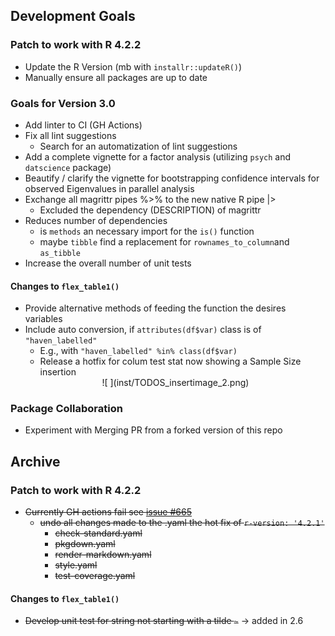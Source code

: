 ## Development Goals
   
  
### Patch to work with R 4.2.2
- Update the R Version (mb with `installr::updateR()`)
- Manually ensure all packages are up to date


### Goals for Version 3.0
- Add linter to CI (GH Actions)
- Fix all lint suggestions
  * Search for an automatization of lint suggestions
- Add a complete vignette for a factor analysis (utilizing `psych` and
  `datscience` package)
- Beautify / clarify the vignette for bootstrapping confidence
  intervals for observed Eigenvalues in parallel analysis
- Exchange all magrittr pipes %>% to the new native R pipe |> 
  * Excluded the dependency (DESCRIPTION) of magrittr
- Reduces number of dependencies
  * is `methods` an necessary import for the  `is()` function
  * maybe `tibble` find a replacement for `rownames_to_column`and `as_tibble`
- Increase the overall number of unit tests
  
#### Changes to `flex_table1()`
- Provide alternative methods of feeding the function the desires variables
- Include auto conversion, if `attributes(df$var)` class is of `"haven_labelled"`
  * E.g., with `"haven_labelled" %in% class(df$var)` 
  * Release a hotfix for colum test stat now showing a Sample Size insertion  
  <center>![ ](inst/TODOS_insertimage_2.png)</center>
  
### Package Collaboration
- Experiment with Merging PR from a forked version of this repo

## Archive 

### Patch to work with R 4.2.2
- ~~Currently GH actions fail see [issue #665](https://github.com/r-lib/actions/issues/655)~~
  * ~~undo all changes made to the .yaml the hot fix of `r-version: '4.2.1'`~~
    * ~~check-standard.yaml~~
    * ~~pkgdown.yaml~~
    * ~~render-markdown.yaml~~
    * ~~style.yaml~~
    * ~~test-coverage.yaml~~

#### Changes to `flex_table1()`
- ~~Develop unit test for string not starting with a tilde `~`~~ -> added in 2.6
